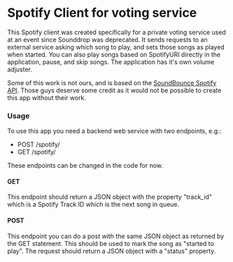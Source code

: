 # Spotify Client for voting service

This Spotify client was created specifically for a private voting service used at an event since Sounddrop was deprecated.
It sends requests to an external service asking which song to play, and sets those songs as played when started.
You can also play songs based on SpotifyURI directly in the application, pause, and skip songs.
The application has it's own volume adjuster.

Some of this work is not ours, and is based on the [SoundBounce Spotify API]. Those guys deserve some credit as it would not be possible to create this app without their work.

### Usage
To use this app you need a backend web service with two endpoints, e.g.:
   
- POST /spotify/
- GET /spotify/

These endpoints can be changed in the code for now.

#### GET
This endpoint should return a JSON object with the property "track_id" which is a Spotify Track ID which is the next song in queue.

#### POST
This endpoint you can do a post with the same JSON object as returned by the GET statement. This should be used to mark the song as "started to play". The request should return a JSON object with a "status" property.

[//]: #
   [SoundBounce Spotify API]:https://github.com/pdaddyo/soundbounce/tree/master/src/SoundBounce.Spotify.API
